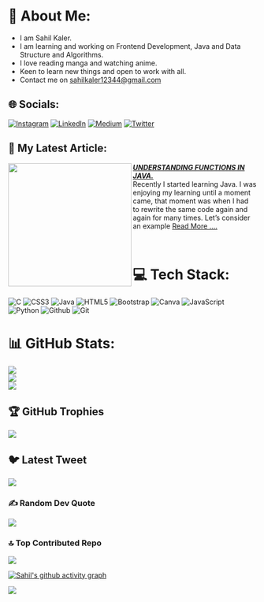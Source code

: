 # 💫 About Me:
- I am Sahil Kaler.
- I am learning and working on Frontend Development, Java and Data Structure and Algorithms.
- I love reading manga and watching anime.
- Keen to learn new things and open to work with all.
- Contact me on sahilkaler12344@gmail.com



## 🌐 Socials:
[![Instagram](https://img.shields.io/badge/Instagram-%23E4405F.svg?logo=Instagram&logoColor=white)](https://instagram.com/sahilkalerrr) [![LinkedIn](https://img.shields.io/badge/LinkedIn-%230077B5.svg?logo=linkedin&logoColor=white)](https://linkedin.com/in/sahil-kaler) [![Medium](https://img.shields.io/badge/Medium-12100E?logo=medium&logoColor=white)](https://medium.com/@sahilkalerrr) [![Twitter](https://img.shields.io/badge/Twitter-%231DA1F2.svg?logo=Twitter&logoColor=white)](https://twitter.com/sahilkalerrr) 

## 📖 My Latest Article:
</div>
<p align="left">
<a href="https://medium.com/@sahilkalerrrr/understanding-functions-in-java-b9b519853702" title="<strong><em>UNDERSTANDING FUNCTIONS IN JAVA.
</em></strong>">
<img src="https://miro.medium.com/v2/resize:fit:1400/format:webp/1*wpDzdq9XC8Gsa3B-dTLhiQ.png" width="250px" align="left" />
</a>
<a href="https://medium.com/@sahilkalerrrr/understanding-functions-in-java-b9b519853702" title=" <strong><em>UNDERSTANDING FUNCTIONS IN JAVA.</em></strong> "> <strong><em> UNDERSTANDING FUNCTIONS IN JAVA.</em></strong></a>
<br/> 
Recently I started learning Java. I was enjoying my learning until a moment came, that moment was when I had to rewrite the same code again and again for many times. Let’s consider an example <a href="https://medium.com/@sahilkalerrrr/understanding-functions-in-java-b9b519853702" >Read More ....</a>
</p> 
<br />



# 💻 Tech Stack:
![C](https://img.shields.io/badge/c-%2300599C.svg?style=for-the-badge&logo=c&logoColor=white) ![CSS3](https://img.shields.io/badge/css3-%231572B6.svg?style=for-the-badge&logo=css3&logoColor=white) ![Java](https://img.shields.io/badge/java-%23ED8B00.svg?style=for-the-badge&logo=java&logoColor=white) ![HTML5](https://img.shields.io/badge/html5-%23E34F26.svg?style=for-the-badge&logo=html5&logoColor=white) ![Bootstrap](https://img.shields.io/badge/bootstrap-%23563D7C.svg?style=for-the-badge&logo=bootstrap&logoColor=white) ![Canva](https://img.shields.io/badge/Canva-%2300C4CC.svg?style=for-the-badge&logo=Canva&logoColor=white) ![JavaScript](https://img.shields.io/badge/javascript-%23323330.svg?style=for-the-badge&logo=javascript&logoColor=%23F7DF1E) ![Python](https://img.shields.io/badge/python-3670A0?style=for-the-badge&logo=python&logoColor=ffdd54) ![Github](https://img.shields.io/badge/github-black.svg?style=for-the-badge&logo=github&logoColor=white)
![Git](https://img.shields.io/badge/git-black.svg?style=for-the-badge&logo=git&logoColor=red)


# 📊 GitHub Stats:
![](https://github-readme-stats.vercel.app/api?username=Sahilkaler&theme=tokyonight&hide_border=true&include_all_commits=true&count_private=true)<br/>
![](https://github-readme-streak-stats.herokuapp.com/?user=Sahilkaler&theme=tokyonight&hide_border=true)<br/>
![](https://github-readme-stats.vercel.app/api/top-langs/?username=Sahilkaler&theme=tokyonight&hide_border=true&include_all_commits=true&count_private=true&layout=compact)

## 🏆 GitHub Trophies
![](https://github-profile-trophy.vercel.app/?username=Sahilkaler&theme=tokyonight&no-frame=false&no-bg=false&margin-w=4)

## 🐦 Latest Tweet
[![](https://gtce.itsvg.in/api?username=sahilkalerrr)](https://github.com/VishwaGauravIn/github-twitter-card-embed)

### ✍️ Random Dev Quote
![](https://quotes-github-readme.vercel.app/api?type=horizontal&theme=tokyonight)

### 🔝 Top Contributed Repo
![](https://github-contributor-stats.vercel.app/api?username=Sahilkaler&limit=5&theme=tokyonight&combine_all_yearly_contributions=true)


[![Sahil's github activity graph](https://github-readme-activity-graph.cyclic.app/graph?username=Sahilkaler&bg_color=1A1B27&color=70a5fd&line=1cadfb&point=1cadfb&area=true)](https://github.com/ashutosh00710/github-readme-activity-graph)

[![](https://visitcount.itsvg.in/api?id=Sahilkaler&icon=1&color=6)](https://visitcount.itsvg.in)
<!-- Proudly created with GPRM ( https://gprm.itsvg.in ) -->
